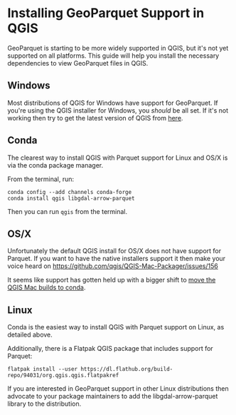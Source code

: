 # Installing GeoParquet Support in QGIS

GeoParquet is starting to be more widely supported in QGIS, but it's not yet supported on all platforms. This guide will help you install the necessary dependencies to view GeoParquet files in QGIS.

## Windows

Most distributions of QGIS for Windows have support for GeoParquet. If you're using the QGIS installer for Windows, you *should* be all set. If it's not working then try to get the latest version of QGIS from [here](https://qgis.org/en/site/for/windows.html). 

## Conda

The clearest way to install QGIS with Parquet support for Linux and OS/X is via the conda package manager.

From the terminal, run:

```
conda config --add channels conda-forge
conda install qgis libgdal-arrow-parquet
```

Then you can run `qgis` from the terminal.

## OS/X

Unfortunately the default QGIS install for OS/X does not have support for Parquet. If you want to have the native installers support it then make your voice heard on https://github.com/qgis/QGIS-Mac-Packager/issues/156

It seems like support has gotten held up with a bigger shift to [move the QGIS Mac builds to conda](https://github.com/qgis/QGIS-Enhancement-Proposals/issues/270).

## Linux

Conda is the easiest way to install QGIS with Parquet support on Linux, as detailed above. 

Additionally, there is a Flatpak QGIS package that includes support for Parquet:

```
flatpak install --user https://dl.flathub.org/build-repo/94031/org.qgis.qgis.flatpakref
```

If you are interested in GeoParquet support in other Linux distributions then advocate to your package maintainers to add the libgdal-arrow-parquet library to the distribution.